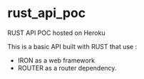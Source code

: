 # rust_api_poc
RUST API POC hosted on Heroku


This is a basic API built with RUST that use :

* IRON as a web framework
* ROUTER as a router dependency.



